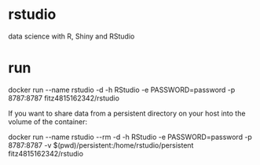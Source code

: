 # rstudio
data science with R, Shiny and RStudio

# run
docker run --name rstudio -d -h RStudio -e PASSWORD=password -p 8787:8787 fitz4815162342/rstudio

If you want to share data from a persistent directory on your host into the volume of the container:

docker run --name rstudio --rm -d -h RStudio -e PASSWORD=password -p 8787:8787 -v $(pwd)/persistent:/home/rstudio/persistent fitz4815162342/rstudio
